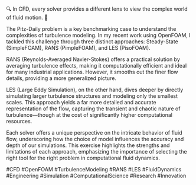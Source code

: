 🔍 In CFD, every solver provides a different lens to view the complex world of fluid motion. 🌊

The Pitz-Daily problem is a key benchmarking case to understand the complexities of turbulence modeling. In my recent work using OpenFOAM, I tackled this challenge through three distinct approaches: Steady-State (SimpleFOAM), RANS (PimpleFOAM), and LES (PisoFOAM).

RANS (Reynolds-Averaged Navier-Stokes) offers a practical solution by averaging turbulence effects, making it computationally efficient and ideal for many industrial applications. However, it smooths out the finer flow details, providing a more generalized picture.

LES (Large Eddy Simulation), on the other hand, dives deeper by directly simulating larger turbulence structures and modeling only the smallest scales. This approach yields a far more detailed and accurate representation of the flow, capturing the transient and chaotic nature of turbulence—though at the cost of significantly higher computational resources.

Each solver offers a unique perspective on the intricate behavior of fluid flow, underscoring how the choice of model influences the accuracy and depth of our simulations. This exercise highlights the strengths and limitations of each approach, emphasizing the importance of selecting the right tool for the right problem in computational fluid dynamics.

#CFD #OpenFOAM #TurbulenceModeling #RANS #LES #FluidDynamics #Engineering #Simulation #ComputationalScience #Research #Innovation
